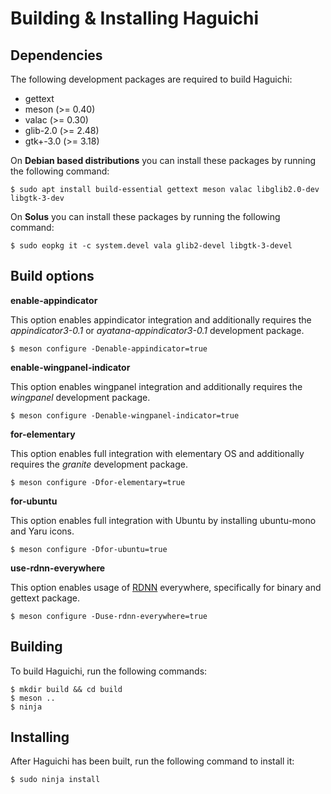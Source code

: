 
  Building & Installing Haguichi
  ==============================


  Dependencies
  ------------

  The following development packages are required to build Haguichi:

   * gettext
   * meson (>= 0.40)
   * valac (>= 0.30)
   * glib-2.0 (>= 2.48)
   * gtk+-3.0 (>= 3.18)

  On **Debian based distributions** you can install these packages by running the following command:

    $ sudo apt install build-essential gettext meson valac libglib2.0-dev libgtk-3-dev

  On **Solus** you can install these packages by running the following command:

    $ sudo eopkg it -c system.devel vala glib2-devel libgtk-3-devel


  Build options
  -------------

  **enable-appindicator**

  This option enables appindicator integration and additionally requires the *appindicator3-0.1* or *ayatana-appindicator3-0.1* development package.

    $ meson configure -Denable-appindicator=true


  **enable-wingpanel-indicator**

  This option enables wingpanel integration and additionally requires the *wingpanel* development package.

    $ meson configure -Denable-wingpanel-indicator=true


  **for-elementary**

  This option enables full integration with elementary OS and additionally requires the *granite* development package.

    $ meson configure -Dfor-elementary=true


  **for-ubuntu**

  This option enables full integration with Ubuntu by installing ubuntu-mono and Yaru icons.

    $ meson configure -Dfor-ubuntu=true


  **use-rdnn-everywhere**

  This option enables usage of [RDNN](https://en.wikipedia.org/wiki/Reverse_domain_name_notation "Reverse Domain Name Notation") everywhere, specifically for binary and gettext package.

    $ meson configure -Duse-rdnn-everywhere=true


  Building
  --------

  To build Haguichi, run the following commands:

    $ mkdir build && cd build
    $ meson ..
    $ ninja


  Installing
  ----------

  After Haguichi has been built, run the following command to install it:

    $ sudo ninja install

